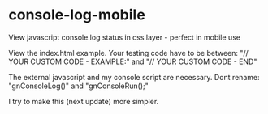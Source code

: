 # console-log-mobile
View javascript console.log status in css layer - perfect in mobile use

View the index.html example.
Your testing code have to be between: "// YOUR CUSTOM CODE - EXAMPLE:"
and "// YOUR CUSTOM CODE - END"

The external javascript and my console script are necessary.
Dont rename: "gnConsoleLog()" and "gnConsoleRun();"

I try to make this (next update) more simpler.
